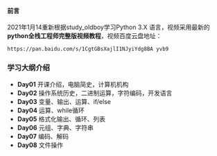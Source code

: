 #### 前言
2021年1月14重新根据study_oldboy学习Python 3.X 语言，视频采用最新的**python全栈工程师完整版视频教程**，视频百度云盘地址：

`https://pan.baidu.com/s/1CgtGBsXajlI1NJyiYdg8BA yvb9 `

### 学习大纲介绍
- **Day01** 开课介绍，电脑简史，计算机机构
- **Day02** 操作系统历史，二进制运算，字符编码，开发语言
- **Day03** 变量、输出、运算、if/else
- **Day04** 运算、while循环
- **Day05** 格式化输出、循环、列表
- **Day06** 元组、字典、字符串
- **Day07** 编码、解码
- **Day08** 文件操作